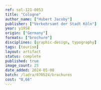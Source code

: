```yaml
---
ref: sol-121-0053
title: "Cologne"
author_name: ["Hubert Jacoby"]
publisher: ["Verkehrsamt der Stadt Köln"]
year: y1958
origin: ["Germany"]
formats: ["brochure"]
disciplines: [graphic-design, typography]
tags: [tourism]
layout: artifact
status: complete
published: true
image_count: 25
date_added: 2024-05-08
batch: /ladra/070524/brochures
cost: "0,66"
---
```

